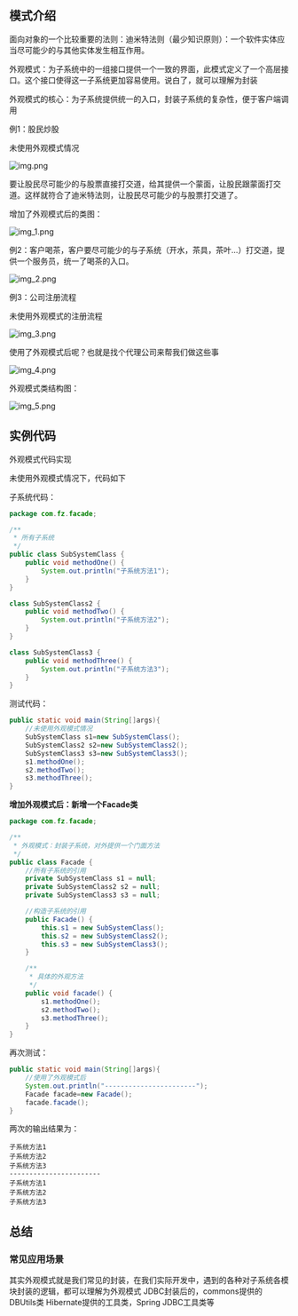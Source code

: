 ## 模式介绍

面向对象的一个比较重要的法则：迪米特法则（最少知识原则）：一个软件实体应当尽可能少的与其他实体发生相互作用。

外观模式：为子系统中的一组接口提供一个一致的界面，此模式定义了一个高层接口。这个接口使得这一子系统更加容易使用。说白了，就可以理解为封装

外观模式的核心：为子系统提供统一的入口，封装子系统的复杂性，便于客户端调用

例1：股民炒股

未使用外观模式情况

![img.png](img.png)

要让股民尽可能少的与股票直接打交道，给其提供一个蒙面，让股民跟蒙面打交道。这样就符合了迪米特法则，让股民尽可能少的与股票打交道了。

增加了外观模式后的类图：

![img_1.png](img_1.png)

例2：客户喝茶，客户要尽可能少的与子系统（开水，茶具，茶叶...）打交道，提供一个服务员，统一了喝茶的入口。

![img_2.png](img_2.png)

例3：公司注册流程

未使用外观模式的注册流程

![img_3.png](img_3.png)

使用了外观模式后呢？也就是找个代理公司来帮我们做这些事

![img_4.png](img_4.png)

外观模式类结构图：

![img_5.png](img_5.png)

## 实例代码

外观模式代码实现

未使用外观模式情况下，代码如下

子系统代码：

```java
package com.fz.facade;

/**
 * 所有子系统
 */
public class SubSystemClass {
    public void methodOne() {
        System.out.println("子系统方法1");
    }
}

class SubSystemClass2 {
    public void methodTwo() {
        System.out.println("子系统方法2");
    }
}

class SubSystemClass3 {
    public void methodThree() {
        System.out.println("子系统方法3");
    }
}
```

测试代码：

```java
public static void main(String[]args){
    //未使用外观模式情况
    SubSystemClass s1=new SubSystemClass();
    SubSystemClass2 s2=new SubSystemClass2();
    SubSystemClass3 s3=new SubSystemClass3();
    s1.methodOne();
    s2.methodTwo();
    s3.methodThree();
}
```

**增加外观模式后：新增一个Facade类**

```java
package com.fz.facade;

/**
 * 外观模式：封装子系统，对外提供一个门面方法
 */
public class Facade {
    //所有子系统的引用
    private SubSystemClass s1 = null;
    private SubSystemClass2 s2 = null;
    private SubSystemClass3 s3 = null;

    //构造子系统的引用
    public Facade() {
        this.s1 = new SubSystemClass();
        this.s2 = new SubSystemClass2();
        this.s3 = new SubSystemClass3();
    }

    /**
     * 具体的外观方法
     */
    public void facade() {
        s1.methodOne();
        s2.methodTwo();
        s3.methodThree();
    }
}
```

再次测试：

```java
public static void main(String[]args){
    //使用了外观模式后
    System.out.println("-----------------------");
    Facade facade=new Facade();
    facade.facade();
}
```

两次的输出结果为：

```text
子系统方法1
子系统方法2
子系统方法3
-----------------------
子系统方法1
子系统方法2
子系统方法3
```

## 总结

### 常见应用场景

其实外观模式就是我们常见的封装，在我们实际开发中，遇到的各种对子系统各模块封装的逻辑，都可以理解为外观模式 JDBC封装后的，commons提供的DBUtils类 Hibernate提供的工具类，Spring JDBC工具类等
